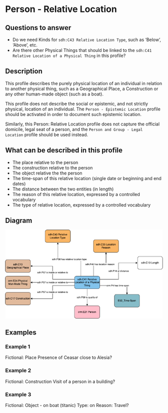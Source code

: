 # Person - Relative Location

## Questions to answer

- Do we need Kinds for `sdh:C43 Relative Location Type`, such as ‘Below’, ‘Above’, etc.
- Are there other Physical Things that should be linked to the `sdh:C41 Relative Location of a Physical Thing` in this profile?

## Description

This profile describes the purely physical location of an individual in relation to another physical thing, such as a Geographical Place, a Construction or any other human-made object (such as a boat).

This profile does not describe the social or epistemic, and not strictly physical, location of an individual. The `Person - Epistemic Location` profile should be activated in order to document such epistemic location.

Similarly, this Person: Relative Location profile does not capture the official domicile, legal seat of a person, and the `Person and Group - Legal Location` profile should be used instead.

## What can be described in this profile

- The place relative to the person
- The construction relative to the person
- The object relative the the person
- The time-span of this relative location (single date or beginning and end dates)
- The distance between the two entities (in length)
- The reason of this relative location, expressed by a controlled vocabulary
- The type of relative location, expressed by a controlled vocabulary

## Diagram

![Alt text](<Diagrams/GV_Profile_Person-Relative location.drawio.png>)

## Examples

### Example 1

Fictional: Place
Presence of Ceasar close to Alesia?

### Example 2

Fictional: Construction
Visit of a person in a building?

### Example 3

Fictional: Object - on boat (titanic)
Type: on
Reason: Travel?
